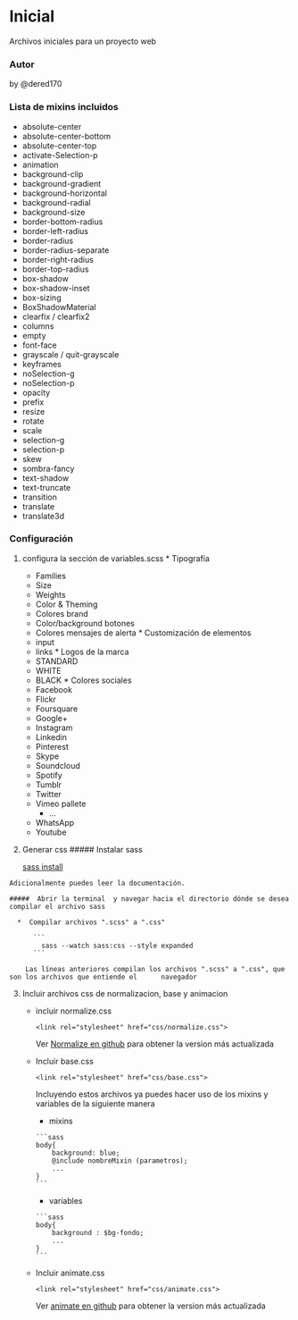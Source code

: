 # Inicial
Archivos iniciales para un proyecto web
### Autor
by @dered170
### Lista de mixins incluidos
  * absolute-center
  * absolute-center-bottom
  * absolute-center-top
  * activate-Selection-p
  * animation
  * background-clip
  * background-gradient
  * background-horizontal
  * background-radial
  * background-size
  * border-bottom-radius
  * border-left-radius
  * border-radius
  * border-radius-separate
  * border-right-radius
  * border-top-radius
  * box-shadow
  * box-shadow-inset
  * box-sizing
  * BoxShadowMaterial
  * clearfix / clearfix2
  * columns
  * empty
  * font-face
  * grayscale / quit-grayscale
  * keyframes
  * noSelection-g
  * noSelection-p
  * opacity
  * prefix
  * resize
  * rotate
  * scale
  * selection-g
  * selection-p
  * skew 
  * sombra-fancy
  * text-shadow
  * text-truncate
  * transition
  * translate
  * translate3d

### Configuración
  1. configura la sección de variables.scss
    * Tipografía
      * Families
      * Size
      * Weights
      * Color & Theming
      * Colores brand
      * Color/background botones
      * Colores mensajes de alerta
    * Customización de elementos
      * input
      * links
    * Logos de la marca
      * STANDARD
      * WHITE
      * BLACK
    * Colores sociales
      * Facebook
      * Flickr
      * Foursquare
      * Google+
      * Instagram
      * Linkedin
      * Pinterest
      * Skype
      * Soundcloud
      * Spotify
      * Tumblr
      * Twitter
      * Vimeo pallete
        * ...
      * WhatsApp
      * Youtube
  2. Generar css
    ##### Instalar sass
     
      [sass install](http://sass-lang.com/install)

	Adicionalmente puedes leer la documentación.
     
    #####  Abrir la terminal  y navegar hacia el directorio dónde se desea compilar el archivo sass
    
      *  Compilar archivos ".scss" a ".css"

	      ```
	        sass --watch sass:css --style expanded
	      ```
      
      	Las líneas anteriores compilan los archivos ".scss" a ".css", que son los archivos que entiende el      navegador
      
  3. Incluir archivos css de normalizacion, base y animacion
  
  	  *	incluir normalize.css

		 ```
  		 <link rel="stylesheet" href="css/normalize.css">
  		 ```
  		  
  		 Ver [Normalize en github](https://github.com/necolas/normalize.css) para obtener la version más actualizada

  	  *	Incluir base.css
		   ```
  		   <link rel="stylesheet" href="css/base.css">
  		   ```
  		   
  		   Incluyendo estos archivos ya puedes hacer uso de los mixins y variables de la siguiente manera
  		   
  		   *	mixins
  		   
  		   	```sass
  		   	body{
  		   		background: blue;
  		   		@include nombreMixin (parametros);
  		   		...
  		   	}
	  		```
	  		
	  	   *	variables
	  	   
	  	   	```sass
  		   	body{
  		   		background : $bg-fondo;
  		   		...
  		   	}
	  		```
	
  	  *	Incluir animate.css
  		
  		   ```
  		   <link rel="stylesheet" href="css/animate.css">
  		   ```
		 Ver [animate en github](https://github.com/daneden/animate.css) para obtener la version más actualizada
